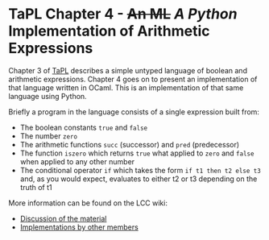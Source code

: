 # TaPL Chapter 4 - ~~An ML~~ *A Python* Implementation of Arithmetic Expressions

Chapter 3 of [TaPL](https://www.cis.upenn.edu/~bcpierce/tapl/) describes a
simple untyped language of boolean and arithmetic expressions. Chapter 4 goes on
to present an implementation of that language written in OCaml. This is an
implementation of that same language using Python.

Briefly a program in the language consists of a single expression built from:
- The boolean constants `true` and `false`
- The number `zero`
- The arithmetic functions `succ` (successor) and `pred` (predecessor)
- The function `iszero` which returns `true` what applied to `zero` and `false`
   when applied to any other number
- The conditional operator `if` which takes the form `if t1 then t2 else t3`
   and, as you would expect, evaluates to either t2 or t3 depending on the truth
   of t1

More information can be found on the LCC wiki:
- [Discussion of the material](https://github.com/computationclub/computationclub.github.io/wiki/Types-and-Programming-Languages-Chapter-3-Untyped-Arithmetic-Expressions)
- [Implementations by other members](https://github.com/computationclub/computationclub.github.io/wiki/Types-and-Programming-Languages-Chapter-4-An-ML-Implementation-of-Arithmetic-Expressions)
